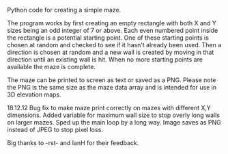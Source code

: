 Python code for creating a simple maze.

The program works by first creating an empty rectangle with both X and Y sizes being an odd integer of 7 or above.
Each even numbered point inside the rectangle is a potential starting point.
One of these starting points is chosen at random and checked to see if it hasn't already been used.
Then a direction is chosen at random and a new wall is created by moving in that direction until an existing wall is hit.
When no more starting points are available the maze is complete.

The maze can be printed to screen as text or saved as a PNG. Please note the PNG is the same size as the maze data array and is intended for use in 3D elevation maps.

18.12.12
Bug fix to make maze print correctly on mazes with different X,Y dimensions.  Added variable for maximum wall size to stop overly long walls on larger mazes.  Sped up the main loop by a long way.  Image saves as PNG instead of JPEG to stop pixel loss.

Big thanks to -rst- and IanH for their feedback.
